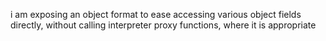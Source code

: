 i am exposing an object format to ease accessing various object fields directly,without calling interpreter proxy functions, where it is appropriate